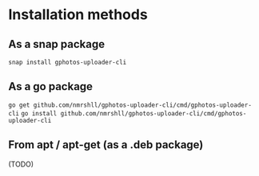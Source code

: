 # Installation methods

## As a snap package

`snap install gphotos-uploader-cli`

## As a go package

`go get github.com/nmrshll/gphotos-uploader-cli/cmd/gphotos-uploader-cli`
`go install github.com/nmrshll/gphotos-uploader-cli/cmd/gphotos-uploader-cli`

## From apt / apt-get (as a .deb package)

(TODO)
